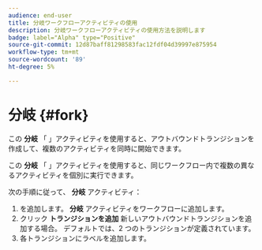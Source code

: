```yaml
---
audience: end-user
title: 分岐ワークフローアクティビティの使用
description: 分岐ワークフローアクティビティの使用方法を説明します
badge: label="Alpha" type="Positive"
source-git-commit: 12d87baff81298583fac12fdf04d39997e875954
workflow-type: tm+mt
source-wordcount: '89'
ht-degree: 5%

---
```



# 分岐 {#fork}

この **分岐** 「 」アクティビティを使用すると、アウトバウンドトランジションを作成して、複数のアクティビティを同時に開始できます。

この **分岐** 「 」アクティビティを使用すると、同じワークフロー内で複数の異なるアクティビティを個別に実行できます。

次の手順に従って、 **分岐** アクティビティ：

1. を追加します。 **分岐** アクティビティをワークフローに追加します。
1. クリック **トランジションを追加** 新しいアウトバウンドトランジションを追加する場合。 デフォルトでは、2 つのトランジションが定義されています。
1. 各トランジションにラベルを追加します。
